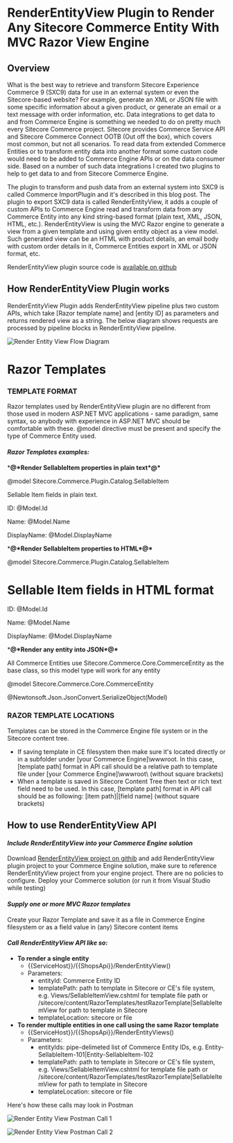 # RenderEntityView Plugin to Render Any Sitecore Commerce Entity With MVC Razor View Engine



## Overview

What is the best way to retrieve and transform Sitecore Experience Commerce 9 (SXC9) data for use in an external system or even the Sitecore-based website? For example, generate an XML or JSON file with some specific information about a given product, or generate an email or a text message with order information, etc. Data integrations to get data to and from Commerce Engine is something we needed to do on pretty much every Sitecore Commerce project. Sitecore provides Commerce Service API and Sitecore Commerce Connect OOTB (Out off the box), which covers most common, but not all scenarios. To read data from extended Commerce Entities or to transform entity data into another format some custom code would need to be added to Commerce Engine APIs or on the data consumer side. Based on a number of such data integrations I created two plugins to help to get data to and from Sitecore Commerce Engine.

The plugin to transform and push data from an external system into SXC9 is called Commerce ImportPlugin and it's described in this blog post. The plugin to export SXC9 data is called RenderEntityView, it adds a couple of custom APIs to Commerce Engine read and transform data from any Commerce Entity into any kind string-based format (plain text, XML, JSON, HTML, etc.). RenderEntityView is using the MVC Razor engine to generate a view from a given template and using given entity object as a view model. Such generated view can be an HTML with product details, an email body with custom order details in it, Commerce Entities export in XML or JSON format, etc.

RenderEntityView plugin source code is [available on github](https://github.com/sergyatsenko/Plugin.Sync.Commerce.RenderEntityView) 

## How RenderEntityView Plugin works

RenderEntityView Plugin adds RenderEntityView pipeline plus two custom APIs, which take [Razor template name] and [entity ID] as parameters and returns rendered view as a string. The below diagram shows requests are processed by pipeline blocks in RenderEntityView pipeline.

![Render Entity View Flow Diagram](https://cdn.xcentium.com/-/media/images/blog-images/render-entity-view-plugin/renderentityview-plugin-flow-diagram.ashx?h=522&w=1300&la=en&hash=F7AF1E2B4066CD3851233CB1A3657FCC77138B00&vs=1&d=20191207T195635Z) 

# Razor Templates

### TEMPLATE FORMAT

Razor templates used by RenderEntityView plugin are no different from those used in modern ASP.NET MVC applications - same paradigm, same syntax, so anybody with experience in ASP.NET MVC should be comfortable with these. \@model directive must be present and specify the type of Commerce Entity used.

 

#### *Razor Templates examples:*

***@\*Render SellableItem properties in plain text\*@\***

\@model Sitecore.Commerce.Plugin.Catalog.SellableItem

Sellable Item fields in plain text.

ID: \@Model.Id

Name: \@Model.Name

DisplayName: \@Model.DisplayName

 

***@\*Render SellableItem properties to HTML\*@\***

\@model Sitecore.Commerce.Plugin.Catalog.SellableItem



# Sellable Item fields in HTML format





ID: \@Model.Id





Name: \@Model.Name





DisplayName: \@Model.DisplayName



 

***@\*Render any entity into JSON\*@\***

All Commerce Entities use Sitecore.Commerce.Core.CommerceEntity as the base class, so this model type will work for any entity

\@model Sitecore.Commerce.Core.CommerceEntity

\@Newtonsoft.Json.JsonConvert.SerializeObject(Model)

 

### RAZOR TEMPLATE LOCATIONS

Templates can be stored in the Commerce Engine file system or in the Sitecore content tree.

- If saving template in CE filesystem then make sure it's located directly or in a subfolder under [your Commerce Engine]\wwwroot\. In this case, [template path] format in API call should be a relative path to template file under [your Commerce Engine]\wwwroot\ (without square brackets)
- When a template is saved in Sitecore Content Tree then text or rich text field need to be used. In this case, [template path] format in API call should be as following: [item path]|[field name] (without square brackets)

 

## How to use RenderEntityView API

#### *Include RenderEntityView into your Commerce Engine solution*

Download [RenderEntityView project on githib](https://github.com/sergyatsenko/Plugin.Sync.Commerce.RenderEntityView) and add RenderEntityView plugin project to your Commerce Engine solution, make sure to reference RenderEntityView project from your engine project. There are no policies to configure. Deploy your Commerce solution (or run it from Visual Studio while testing)

#### *Supply one or more MVC Razor templates*

Create your Razor Template and save it as a file in Commerce Engine filesystem or as a field value in (any) Sitecore content items

#### *Call RenderEntityView API like so:*

- **To render a single entity**
  - {{ServiceHost}}/{{ShopsApi}}/RenderEntityView()
  - Parameters:
    - entityId: Commerce Entity ID
    - templatePath: path to template in Sitecore or CE's file system, e.g. Views/SellableItemView.cshtml for template file path or /sitecore/content/RazorTemplates/testRazorTemplate|SellableItemView for path to template in Sitecore
    - templateLocation: sitecore or file
- **To render multiple entities in one call using the same Razor template**
  - {{ServiceHost}}/{{ShopsApi}}/RenderEntityViews()
  - Parameters:
    - entityIds: pipe-delimeted list of Commerce Entity IDs, e.g. Entity-SellableItem-101|Entity-SellableItem-102
    - templatePath: path to template in Sitecore or CE's file system, e.g. Views/SellableItemView.cshtml for template file path or /sitecore/content/RazorTemplates/testRazorTemplate|SellableItemView for path to template in Sitecore
    - templateLocation: sitecore or file

 

Here's how these calls may look in Postman

![Render Entity View Postman Call 1](https://cdn.xcentium.com/-/media/images/blog-images/render-entity-view-plugin/render-entity-view-postman-call-1.ashx?la=en&hash=F892E0C6AFD5AC7E27E82DAEFDACD93E26DAAB34&vs=1&d=20191207T195712Z)

![Render Entity View Postman Call 2](https://cdn.xcentium.com/-/media/images/blog-images/render-entity-view-plugin/render-entity-view-postman-call-2.ashx?la=en&hash=7A645CC49184A0BC95E1AE64535C63512CC9292B&vs=1&d=20191207T195741Z)
